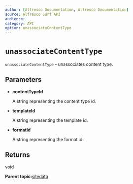 ```yaml
---
author: [Alfresco Documentation, Alfresco Documentation]
source: Alfresco Surf API
audience: 
category: API
option: unassociateContentType
---
```


# `unassociateContentType`

`unassociateContentType` - unassociates content type.

## Parameters

-   **contentTypeId**

    A string representing the content type id.

-   **templateId**

    A string representing the template id.

-   **formatId**

    A string representing the format id.


## Returns

void

**Parent topic:**[sitedata](../references/APISurf-sitedata.md)

